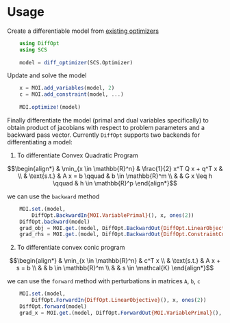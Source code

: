# Usage

Create a differentiable model from [existing optimizers](https://www.juliaopt.org/JuMP.jl/stable/installation/)
```julia
    using DiffOpt
    using SCS
    
    model = diff_optimizer(SCS.Optimizer)
```

Update and solve the model 
```julia
    x = MOI.add_variables(model, 2)
    c = MOI.add_constraint(model, ...)
    
    MOI.optimize!(model)
```

Finally differentiate the model (primal and dual variables specifically) to obtain product of jacobians with respect to problem parameters and a backward pass vector. Currently `DiffOpt` supports two backends for differentiating a model:

1. To differentiate Convex Quadratic Program

```math
\begin{align*}
& \min_{x \in \mathbb{R}^n} & \frac{1}{2} x^T Q x + q^T x  & \\
& \text{s.t.}               & A x = b        \qquad        & b \in \mathbb{R}^m \\
&                           & G x \leq h     \qquad        & h \in \mathbb{R}^p
\end{align*}
```

we can use the `backward` method
```julia
    MOI.set.(model,
        DiffOpt.BackwardIn{MOI.VariablePrimal}(), x, ones(2))
    DiffOpt.backward(model)
    grad_obj = MOI.get.(model, DiffOpt.BackwardOut{DiffOpt.LinearObjective}(), x)
    grad_rhs = MOI.get.(model, DiffOpt.BackwardOut{DiffOpt.ConstraintConstant}(), c)
```

2. To differentiate convex conic program

```math
\begin{align*}
& \min_{x \in \mathbb{R}^n} & c^T x \\
& \text{s.t.}               & A x + s = b  \\
&                           & b \in \mathbb{R}^m  \\
&                           & s \in \mathcal{K}
\end{align*}
```

we can use the `forward` method with perturbations in matrices `A`, `b`, `c`
```julia
    MOI.set.(model,
        DiffOpt.ForwardIn{DiffOpt.LinearObjective}(), x, ones(2))
    DiffOpt.forward(model)
    grad_x = MOI.get.(model, DiffOpt.ForwardOut{MOI.VariablePrimal}(), x)
```